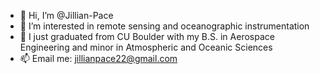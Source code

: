 - 👋 Hi, I’m @Jillian-Pace
- 👀 I’m interested in remote sensing and oceanographic instrumentation
- 🌱 I just graduated from CU Boulder with my B.S. in Aerospace Engineering and minor in Atmospheric and Oceanic Sciences
- 📫 Email me: jillianpace22@gmail.com

<!---
Jillian-Pace/Jillian-Pace is a ✨ special ✨ repository because its `README.md` (this file) appears on your GitHub profile.
You can click the Preview link to take a look at your changes.
--->
